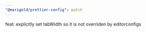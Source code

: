 ```yaml
---
"@marigold/prettier-config": patch
---
```


feat: explicitly set tabWidth so it is not overriden by editorconfigs
